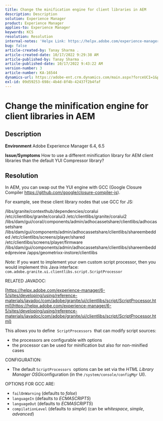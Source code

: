 ```yaml
---
title: Change the minification engine for client libraries in AEM
description: Description
solution: Experience Manager
product: Experience Manager
applies-to: Experience Manager
keywords: KCS
resolution: Resolution
internal-notes: 'Helpx Link: https://helpx.adobe.com/experience-manager/kb/how-to-change-the-minification-engine-for-client-libraries-in-AEM.html'
bug: false
article-created-by: Tanay Sharma .
article-created-date: 10/17/2022 9:29:38 AM
article-published-by: Tanay Sharma .
article-published-date: 10/17/2022 9:43:22 AM
version-number: 3
article-number: KA-16544
dynamics-url: https://adobe-ent.crm.dynamics.com/main.aspx?forceUCI=1&pagetype=entityrecord&etn=knowledgearticle&id=f9670338-fe4d-ed11-bba2-0022480868ff
exl-id: 09d59253-698c-4b4d-8f4b-42437f2b4faf
---
```

# Change the minification engine for client libraries in AEM

## Description

<b>Environment</b>
Adobe Experience Manager 6.4, 6.5


<b>Issue/Symptoms</b>
How to use a different minification library for AEM client libraries than the default YUI Compressor library?


## Resolution


In AEM, you can swap out the YUI engine with GCC (Google Closure Compiler https://github.com/google/closure-compiler-js).

For example, see these client library nodes that use GCC for JS:

/libs/granite/contexthub/dependencies/coralui
/etc/clientlibs/granite/coralui3
/etc/clientlibs/granite/coralui2
/libs/dam/gui/coral/components/admin/adhocassetshare/clientlibs/adhocassetshare
/libs/dam/gui/components/admin/adhocassetshare/clientlibs/shareembedded
/etc/clientlibs/screens/player/shared
/etc/clientlibs/screens/player/firmware
/libs/dam/gui/components/admin/adhocassetshare/clientlibs/shareembeddedpreview
/apps/geometrixx-instore/clientlibs



*Note:* If you want to implement your own custom script processor, then you would implement this Java interface:
`com.adobe.granite.ui.clientlibs.script.ScriptProcessor`



RELATED JAVADOC:

[https://helpx.adobe.com/experience-manager/6-5/sites/developing/using/reference-materials/javadoc/com/adobe/granite/ui/clientlibs/script/ScriptProcessor.html](https://helpx.adobe.com/experience-manager/6-5/sites/developing/using/reference-materials/javadoc/com/adobe/granite/ui/clientlibs/script/ScriptProcessor.html)

This allows you to define` ScriptProcessors `that can modify script sources:

- the processors are configurable with options
- the processor can be used for minification but also for non-minified cases




CONFIGURATION:

- The default `ScriptProcessors `options can be set via the *HTML Library Manager OSGi*configuration (in the `/system/console/configMgr` UI).




OPTIONS FOR GCC ARE:

- `failOnWarning` (defaults to *false*)
- `languageIn` (defaults to *ECMASCRIPT5*)
- `languageOut` (defaults to *ECMASCRIPT5*)
- `compilationLevel` (defaults to *simple*) (can be *whitespace*, *simple*, *advanced*)

